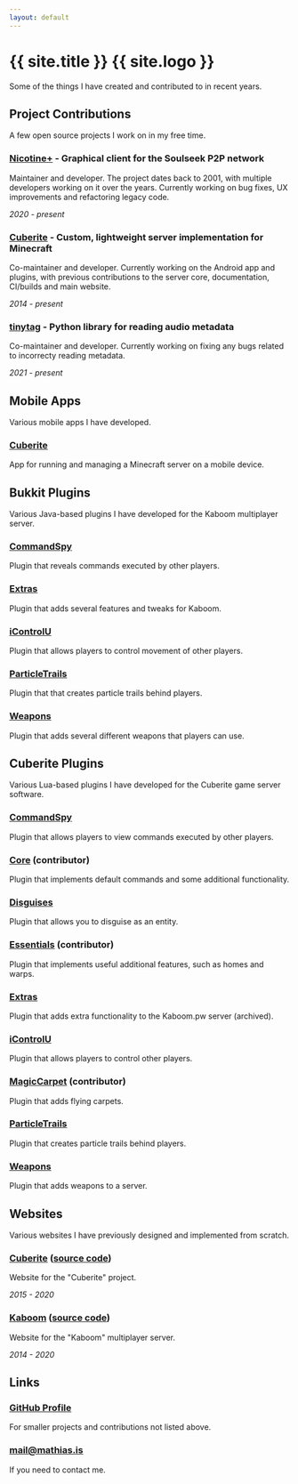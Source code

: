 ```yaml
---
layout: default
---
```


# {{ site.title }} {{ site.logo }}

Some of the things I have created and contributed to in recent years.


## Project Contributions

A few open source projects I work on in my free time.

### [Nicotine+](https://github.com/nicotine-plus/nicotine-plus) - Graphical client for the Soulseek P2P network

Maintainer and developer. The project dates back to 2001, with multiple developers working on it over the years. 
Currently working on bug fixes, UX improvements and refactoring legacy code.

*2020 - present*

### [Cuberite](https://github.com/cuberite) - Custom, lightweight server implementation for Minecraft

Co-maintainer and developer. Currently working on the Android app and plugins, with previous contributions to 
the server core, documentation, CI/builds and main website.

*2014 - present*

### [tinytag](https://github.com/devsnd/tinytag) - Python library for reading audio metadata

Co-maintainer and developer. Currently working on fixing any bugs related to incorrecty reading metadata.

*2021 - present*


## Mobile Apps

Various mobile apps I have developed.

### [Cuberite](https://github.com/cuberite/android)

App for running and managing a Minecraft server on a mobile device.


## Bukkit Plugins

Various Java-based plugins I have developed for the Kaboom multiplayer server.

### [CommandSpy](https://github.com/kaboomserver/commandspy)

Plugin that reveals commands executed by other players.

### [Extras](https://github.com/kaboomserver/extras)

Plugin that adds several features and tweaks for Kaboom.

### [iControlU](https://github.com/kaboomserver/icontrolu)

Plugin that allows players to control movement of other players.

### [ParticleTrails](https://github.com/kaboomserver/particletrails)

Plugin that that creates particle trails behind players.

### [Weapons](https://github.com/kaboomserver/weapons)

Plugin that adds several different weapons that players can use.


## Cuberite Plugins

Various Lua-based plugins I have developed for the Cuberite game server software.

### [CommandSpy](https://github.com/mathiascode/CommandSpy)

Plugin that allows players to view commands executed by other players.

### [Core](https://github.com/cuberite/Core) (contributor)

Plugin that implements default commands and some additional functionality.

### [Disguises](https://github.com/mathiascode/Disguises)

Plugin that allows you to disguise as an entity.

### [Essentials](https://github.com/cuberite/Essentials) (contributor)

Plugin that implements useful additional features, such as homes and warps.

### [Extras](https://github.com/mathiascode/Extras)

Plugin that adds extra functionality to the Kaboom.pw server (archived).

### [iControlU](https://github.com/mathiascode/iControlU)

Plugin that allows players to control other players.

### [MagicCarpet](https://github.com/cuberite/MagicCarpet) (contributor)

Plugin that adds flying carpets.

### [ParticleTrails](https://github.com/mathiascode/ParticleTrails)

Plugin that creates particle trails behind players.

### [Weapons](https://github.com/mathiascode/Weapons)

Plugin that adds weapons to a server.


## Websites

Various websites I have previously designed and implemented from scratch.

### [Cuberite](https://cuberite.org/) ([source code](https://github.com/cuberite/cuberite.github.io))

Website for the "Cuberite" project.

*2015 - 2020*

### [Kaboom](https://kaboom.pw/) ([source code](https://github.com/kaboomserver/website))

Website for the "Kaboom" multiplayer server.

*2014 - 2020*


## Links

### [GitHub Profile](https://github.com/mathiascode)

For smaller projects and contributions not listed above.

### [&#109;&#97;&#x69;&#108;&#x40;&#109;&#97;&#116;&#x68;&#105;&#97;&#x73;&#x2e;&#105;&#x73;](&#109;&#x61;&#x69;&#108;&#116;&#x6f;:&#109;&#97;&#x69;&#108;&#x40;&#109;&#97;&#116;&#x68;&#105;&#97;&#x73;&#x2e;&#105;&#x73;)

If you need to contact me.
